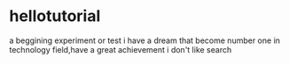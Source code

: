 # hellotutorial
a beggining experiment or test
i have a dream that become number one in technology field,have a great achievement
i don't like search
